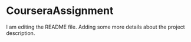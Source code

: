 # CourseraAssignment
I am editing the README file. Adding some more details about the project description.

